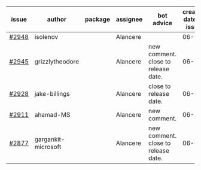 | issue | author | package | assignee | bot advice | created date of issue | target release date | date from target |
| ------ | ------ | ------ | ------ | ------ | ------ | ------ | :-----: |
| [#2948](https://github.com/Azure/sdk-release-request/issues/2948) | isolenov |  | Alancere |  | 06-24 | 07-12 |  |
| [#2945](https://github.com/Azure/sdk-release-request/issues/2945) | grizzlytheodore |  | Alancere | new comment. close to release date.  | 06-23 | 06-30 | 2 |
| [#2928](https://github.com/Azure/sdk-release-request/issues/2928) | jake-billings |  | Alancere | close to release date.  | 06-20 | 06-27 | 0 |
| [#2911](https://github.com/Azure/sdk-release-request/issues/2911) | ahamad-MS |  | Alancere | new comment. | 06-13 | 06-15 |  |
| [#2877](https://github.com/Azure/sdk-release-request/issues/2877) | gargankit-microsoft |  | Alancere | new comment. close to release date.  | 06-03 | 06-30 | 2 |
